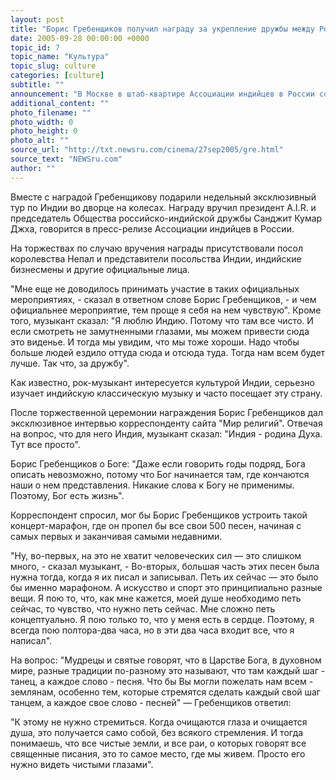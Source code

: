 ```yaml
---
layout: post
title: "Борис Гребенщиков получил награду за укрепление дружбы между Россией и Индией"
date: 2005-09-28 00:00:00 +0000
topic_id: 7
topic_name: "Культура"
topic_slug: culture
categories: [culture]
subtitle: ""
announcement: "В Москве в штаб-квартире Ассоциации индийцев в России состоялось вручение ежегодной награды A.I.R. за вклад в укрепление дружбы между народами России и Индии Awards of Friendship. В этом году почетную награду получил легендарный представитель российского рока Борис Гребенщиков."
additional_content: ""
photo_filename: ""
photo_width: 0
photo_height: 0
photo_alt: ""
source_url: "http://txt.newsru.com/cinema/27sep2005/gre.html"
source_text: "NEWSru.com"
author: ""
---
```

Вместе с наградой Гребенщикову подарили недельный эксклюзивный тур по Индии во дворце на колесах. Награду вручил президент A.I.R. и председатель Общества российско-индийской дружбы Санджит Кумар Джха, говорится в пресс-релизе Ассоциации индийцев в России.

На торжествах по случаю вручения награды присутствовали посол королевства Непал и представители посольства Индии, индийские бизнесмены и другие официальные лица.

"Мне еще не доводилось принимать участие в таких официальных мероприятиях, - сказал в ответном слове Борис Гребенщиков, - и чем официальнее мероприятие, тем проще я себя на нем чувствую". Кроме того, музыкант сказал: "Я люблю Индию. Потому что там все чисто. И если смотреть не замутненными глазами, мы можем привести сюда это виденье. И тогда мы увидим, что мы тоже хороши. Надо чтобы больше людей ездило оттуда сюда и отсюда туда. Тогда нам всем будет лучше. Так что, за дружбу".

Как известно, рок-музыкант интересуется культурой Индии, серьезно изучает индийскую классическую музыку и часто посещает эту страну.

После торжественной церемонии награждения Борис Гребенщиков дал эксклюзивное интервью корреспонденту сайта "Мир религий". Отвечая на вопрос, что для него Индия, музыкант сказал: "Индия - родина Духа. Тут все просто".

Борис Гребенщиков о Боге: "Даже если говорить годы подряд, Бога описать невозможно, потому что Бог начинается там, где кончаются наши о нем представления. Никакие слова к Богу не применимы. Поэтому, Бог есть жизнь".

Корреспондент спросил, мог бы Борис Гребенщиков устроить такой концерт-марафон, где он пропел бы все свои 500 песен, начиная с самых первых и заканчивая самыми недавними.

"Ну, во-первых, на это не хватит человеческих сил &mdash; это слишком много, - сказал музыкант, - Во-вторых, большая часть этих песен была нужна тогда, когда я их писал и записывал. Петь их сейчас &mdash; это было бы именно марафоном. А искусство и спорт это принципиально разные вещи. Я пою то, что, как мне кажется, моей душе необходимо петь сейчас, то чувство, что нужно петь сейчас. Мне сложно петь концептуально. Я пою только то, что у меня есть в сердце. Поэтому, я всегда пою полтора-два часа, но в эти два часа входит все, что я написал".

На вопрос: "Мудрецы и святые говорят, что в Царстве Бога, в духовном мире, разные традиции по-разному это называют, что там каждый шаг - танец, а каждое слово - песня. Что бы Вы могли пожелать нам всем - землянам, особенно тем, которые стремятся сделать каждый свой шаг танцем, а каждое свое слово - песней" &mdash; Гребенщиков ответил:

"К этому не нужно стремиться. Когда очищаются глаза и очищается душа, это получается само собой, без всякого стремления. И тогда понимаешь, что все чистые земли, и все раи, о которых говорят все священные писания, это то самое место, где мы живем. Просто его нужно видеть чистыми глазами".
